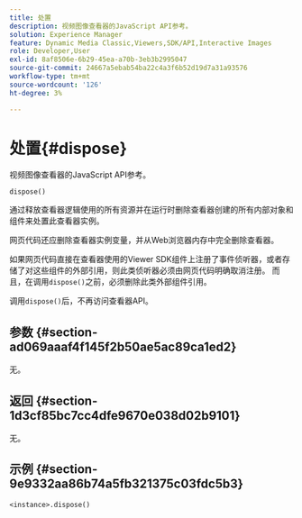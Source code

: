 ```yaml
---
title: 处置
description: 视频图像查看器的JavaScript API参考。
solution: Experience Manager
feature: Dynamic Media Classic,Viewers,SDK/API,Interactive Images
role: Developer,User
exl-id: 8af8506e-6b29-45ea-a70b-3eb3b2995047
source-git-commit: 24667a5ebab54ba22c4a3f6b52d19d7a31a93576
workflow-type: tm+mt
source-wordcount: '126'
ht-degree: 3%

---
```


# 处置{#dispose}

视频图像查看器的JavaScript API参考。

`dispose()`

通过释放查看器逻辑使用的所有资源并在运行时删除查看器创建的所有内部对象和组件来处置此查看器实例。

网页代码还应删除查看器实例变量，并从Web浏览器内存中完全删除查看器。

如果网页代码直接在查看器使用的Viewer SDK组件上注册了事件侦听器，或者存储了对这些组件的外部引用，则此类侦听器必须由网页代码明确取消注册。 而且，在调用`dispose()`之前，必须删除此类外部组件引用。

调用`dispose()`后，不再访问查看器API。

## 参数 {#section-ad069aaaf4f145f2b50ae5ac89ca1ed2}

无。

## 返回 {#section-1d3cf85bc7cc4dfe9670e038d02b9101}

无。

## 示例 {#section-9e9332aa86b74a5fb321375c03fdc5b3}

```
<instance>.dispose()
```

